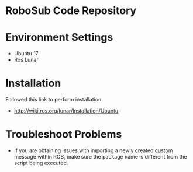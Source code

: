 # RoboSub Code Repository

# Environment Settings
- Ubuntu 17
- Ros Lunar

# Installation
Followed this link to perform installation
- http://wiki.ros.org/lunar/Installation/Ubuntu

# Troubleshoot Problems
- If you are obtaining issues with importing a newly created custom message within ROS, make sure the package name is different from the script being executed.
